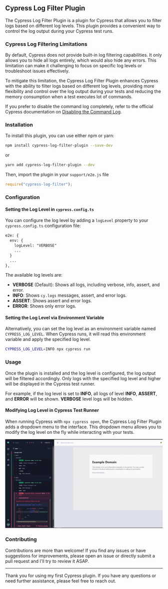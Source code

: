 ## Cypress Log Filter Plugin

The Cypress Log Filter Plugin is a plugin for Cypress that allows you to filter logs based on different log levels. This plugin provides a convenient way to control the log output during your Cypress test runs.

### Cypress Log Filtering Limitations

By default, Cypress does not provide built-in log filtering capabilities. It only allows you to hide all logs entirely, which would also hide any errors. This limitation can make it challenging to focus on specific log levels or troubleshoot issues effectively.

To mitigate this limitation, the Cypress Log Filter Plugin enhances Cypress with the ability to filter logs based on different log levels, providing more flexibility and control over the log output during your tests and reducing the memory consumption when a test executes lot of commands.

If you prefer to disable the command log completely, refer to the official Cypress documentation on [Disabling the Command Log](https://docs.cypress.io/guides/references/troubleshooting#Disable-the-Command-Log).


### Installation

To install this plugin, you can use either npm or yarn:

```bash
npm install cypress-log-filter-plugin --save-dev
```

or

```bash
yarn add cypress-log-filter-plugin --dev
```

Then, import the plugin in your `support/e2e.js` file

```javascript
require("cypress-log-filter");
```

### Configuration

#### Setting the Log Level in `cypress.config.ts`

You can configure the log level by adding a `logLevel` property to your `cypress.config.ts` configuration file:

```
e2e: {
  env: {
    logLevel: "VERBOSE"
    ...
  }
  ...
},
```

The available log levels are:

- **VERBOSE** (Default): Shows all logs, including verbose, info, assert, and error.
- **INFO**: Shows `cy.logs` messages, assert, and error logs.
- **ASSERT**: Shows assert and error logs.
- **ERROR**: Shows only error logs.

#### Setting the Log Level via Environment Variable

Alternatively, you can set the log level as an environment variable named `CYPRESS_LOG_LEVEL`. When Cypress runs, it will read this environment variable and apply the specified log level.

```bash
CYPRESS_LOG_LEVEL=INFO npx cypress run
```

### Usage

Once the plugin is installed and the log level is configured, the log output will be filtered accordingly. Only logs with the specified log level and higher will be displayed in the Cypress test runner.

For example, if the log level is set to **INFO**, all logs of level **INFO**, **ASSERT**, and **ERROR** will be shown. **VERBOSE** level logs will be hidden.

#### Modifying Log Level in Cypress Test Runner

When running Cypress with `npx cypress open`, the Cypress Log Filter Plugin adds a dropdown menu to the interface. This dropdown menu allows you to modify the log level on the fly while interacting with your tests.

![Example](docs/media/example.gif)

### Contributing

Contributions are more than welcome! If you find any issues or have suggestions for improvements, please open an issue or directly submit a pull request and I'll try to review it ASAP.


---

Thank you for using my first Cypress plugin. If you have any questions or need further assistance, please feel free to reach out.

